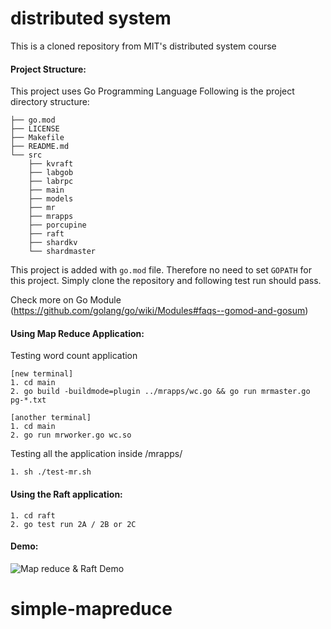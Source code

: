 # distributed system
This is a cloned repository from MIT's distributed system course

#### Project Structure:
This project uses Go Programming Language
Following is the project directory structure:
```
├── go.mod
├── LICENSE
├── Makefile
├── README.md
└── src
    ├── kvraft
    ├── labgob
    ├── labrpc
    ├── main
    ├── models
    ├── mr
    ├── mrapps
    ├── porcupine
    ├── raft
    ├── shardkv
    └── shardmaster
```
This project is added with `go.mod` file. Therefore no need to set `GOPATH` for this project.
Simply clone the repository and following test run should pass.

Check more on Go Module (https://github.com/golang/go/wiki/Modules#faqs--gomod-and-gosum)

#### Using Map Reduce Application:

Testing word count application
    
    [new terminal]
    1. cd main
    2. go build -buildmode=plugin ../mrapps/wc.go && go run mrmaster.go pg-*.txt
    
    [another terminal]
    1. cd main
    2. go run mrworker.go wc.so
    
Testing all the application inside /mrapps/
    
    1. sh ./test-mr.sh

#### Using the Raft application:

    1. cd raft
    2. go test run 2A / 2B or 2C

#### Demo:

![Map reduce & Raft Demo](https://github.com/ddeka0/distributed-system/blob/master/demo-v0.1.gif)
    
# simple-mapreduce
